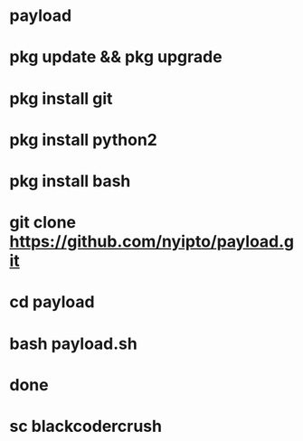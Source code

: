 # payload

# pkg update && pkg upgrade
# pkg install git
# pkg install python2
# pkg install bash
# git clone https://github.com/nyipto/payload.git
# cd payload
# bash payload.sh
# done


# sc blackcodercrush
